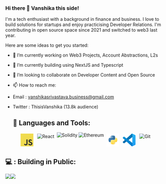 ### Hi there 👋 Vanshika this side!

I'm a tech enthusiast with a background in finance and business. I love to build solutions for startups and enjoy practicising Developer Relations. I'm contributing in open source space since 2021 and switched to web3 last year.

Here are some ideas to get you started:

- 🔭 I’m currently working on Web3 Projects, Account Abstractions, L2s
- 🌱 I’m currently building using NextJS and Typescript
- 👯 I’m looking to collaborate on Developer Content and Open Source

- 📫 How to reach me:
- Email : vanshikasrivastava.business@gmail.com
- Twitter : ThisisVanshika (13.8k audience)


  ## 🧰 Languages and Tools:

<p align="center">
<img src="https://raw.githubusercontent.com/github/explore/80688e429a7d4ef2fca1e82350fe8e3517d3494d/topics/javascript/javascript.png" alt="Javascript" height="40" style="vertical-align:top; margin:4px">
<img src="https://cdn.worldvectorlogo.com/logos/react-1.svg" alt="React" height="40" style="vertical-align:top; margin:4px">
<img src="https://www.svgrepo.com/show/374088/solidity.svg" alt="Solidity" height="40"  margin:4px">
<img src="https://upload.wikimedia.org/wikipedia/commons/0/05/Ethereum_logo_2014.svg" alt="Ethereum" height="40" style="vertical-align:top; ">
<img src="https://raw.githubusercontent.com/github/explore/80688e429a7d4ef2fca1e82350fe8e3517d3494d/topics/python/python.png" alt="Python" height="40" style="vertical-align:top; margin:4px">
<img src="https://raw.githubusercontent.com/github/explore/80688e429a7d4ef2fca1e82350fe8e3517d3494d/topics/visual-studio-code/visual-studio-code.png" alt="VS Code" height="40" style="vertical-align:top; margin:4px">
<img src="https://upload.wikimedia.org/wikipedia/commons/3/3f/Git_icon.svg" alt="Git" height="40" style="vertical-align:top; margin:4px">
</p>

## 💻 : Building in Public:

<div>
<a href="https://github-readme-stats.vercel.app/api/top-langs/?username=vanshika-srivastava&hide=php&theme=tokyonight">
<img align="left" src="https://github-readme-stats.vercel.app/api/top-langs/?username=vanshika-srivastava&hide=php&theme=tokyonight" />
</a>
<a href="https://github-readme-stats.vercel.app/api?username=vanshika-srivastava&theme=tokyonight">
<img  align="left" src="https://github-readme-stats.vercel.app/api?username=vanshika-srivastava&count_private=true&show_icons=true&theme=tokyonight" />
</a>
</div>

